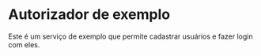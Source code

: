 # Autorizador de exemplo

Este é um serviço de exemplo que permite cadastrar usuários e fazer login com eles.
